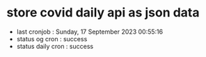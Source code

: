 # store covid daily api as json data

- last cronjob : Sunday, 17 September 2023 00:55:16
- status og cron : success
- status daily cron : success
      
      